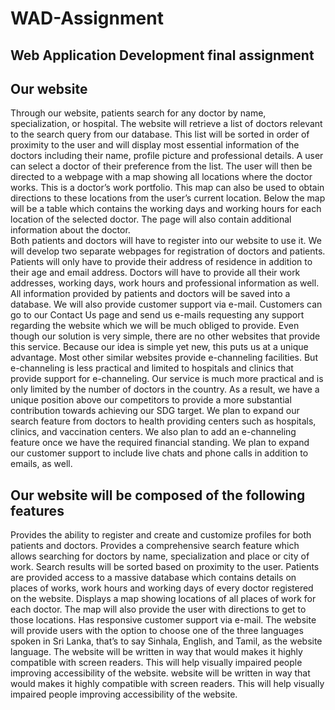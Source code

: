 # WAD-Assignment
Web Application Development final assignment
------------------------------------------------

Our website
------------------------------------------------
Through our website, patients search for any doctor by name, specialization, or hospital. The website will retrieve a list of doctors relevant to the search query from our database. 
This list will be sorted in order of proximity to the user and will display most essential information of the doctors including their name, profile picture and professional details.
A user can select a doctor of their preference from the list. The user will then be directed to a webpage with a map showing all locations where the doctor works. This is a doctor’s work portfolio.
This map can also be used to obtain directions to these locations from the user’s current location. 
Below the map will be a table which contains the working days and working hours for each location of the selected doctor. The page will also contain additional information about the doctor.  
Both patients and doctors will have to register into our website to use it. We will develop two separate webpages for registration of doctors and patients.
Patients will only have to provide their address of residence in addition to their age and email address. Doctors will have to provide all their work addresses, working days, work hours and professional information as well. 
All information provided by patients and doctors will be saved into a database.
We will also provide customer support via e-mail. Customers can go to our Contact Us page and send us e-mails requesting any support regarding the website which we will be much obliged to provide.
Even though our solution is very simple, there are no other websites that provide this service. Because our idea is simple yet new, this puts us at a unique advantage.
Most other similar websites provide e-channeling facilities. But e-channeling is less practical and limited to hospitals and clinics that provide support for e-channeling.
Our service is much more practical and is only limited by the number of doctors in the country. As a result, we have a unique position above our competitors to provide a more substantial contribution towards achieving our SDG target.
We plan to expand our search feature from doctors to health providing centers such as hospitals, clinics, and vaccination centers. 
We also plan to add an e-channeling feature once we have the required financial standing. 
We plan to expand our customer support to include live chats and phone calls in addition to emails, as well.

Our website will be composed of the following features
------------------------------------------------------
Provides the ability to register and create and customize profiles for both patients and doctors.
Provides a comprehensive search feature which allows searching for doctors by name, specialization and place or city of work. Search results will be sorted based on proximity to the user.
Patients are provided access to a massive database which contains details on places of works, work hours and working days of every doctor registered on the website.
Displays a map showing locations of all places of work for each doctor. The map will also provide the user with directions to get to those locations.
Has responsive customer support via e-mail.
The website will provide users with the option to choose one of the three languages spoken in Sri Lanka, that’s to say Sinhala, English, and Tamil, as the website language.
The website will be written in way that would makes it highly compatible with screen readers. This will help visually impaired people improving accessibility of the website.
 website will be written in way that would makes it highly compatible with screen readers. This will help visually impaired people improving accessibility of the website.
